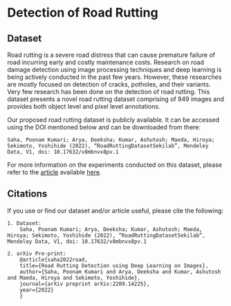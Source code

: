 # Detection of Road Rutting

## Dataset
Road rutting is a severe road distress that can cause premature failure of road incurring early and costly maintenance costs. Research on road damage detection using image processing techniques and deep learning is being actively conducted in the past few years. However, these researches are mostly focused on detection of cracks, potholes, and their variants. Very few research has been done on the detection of road rutting. This dataset presents a novel road rutting dataset comprising of 949 images and provides both object level and pixel level annotations. 

Our proposed road rutting dataset is publicly available. It can be accessed using the DOI mentioned below and can be downloaded from there:
```
Saha, Poonam Kumari; Arya, Deeksha; Kumar, Ashutosh; Maeda, Hiroya; Sekimoto, Yoshihide (2022), “RoadRuttingDatasetSekilab”, Mendeley Data, V1, doi: 10.17632/v8mbnvx8pv.1
```

For more information on the experiments conducted on this dataset, please refer to the [article](https://www.researchgate.net/publication/363920770_Road_Rutting_Detection_using_Deep_Learning_on_Images) available [here](https://www.researchgate.net/publication/363920770_Road_Rutting_Detection_using_Deep_Learning_on_Images).

## Citations
If you use or find our dataset and/or article useful, please cite the following:

```
1. Dataset: 
    Saha, Poonam Kumari; Arya, Deeksha; Kumar, Ashutosh; Maeda, Hiroya; Sekimoto, Yoshihide (2022), “RoadRuttingDatasetSekilab”, Mendeley Data, V1, doi: 10.17632/v8mbnvx8pv.1

2. arXiv Pre-print: 
    @article{saha2022road,
    title={Road Rutting Detection using Deep Learning on Images},
    author={Saha, Poonam Kumari and Arya, Deeksha and Kumar, Ashutosh and Maeda, Hiroya and Sekimoto, Yoshihide},
    journal={arXiv preprint arXiv:2209.14225},
    year={2022}
    }
```
